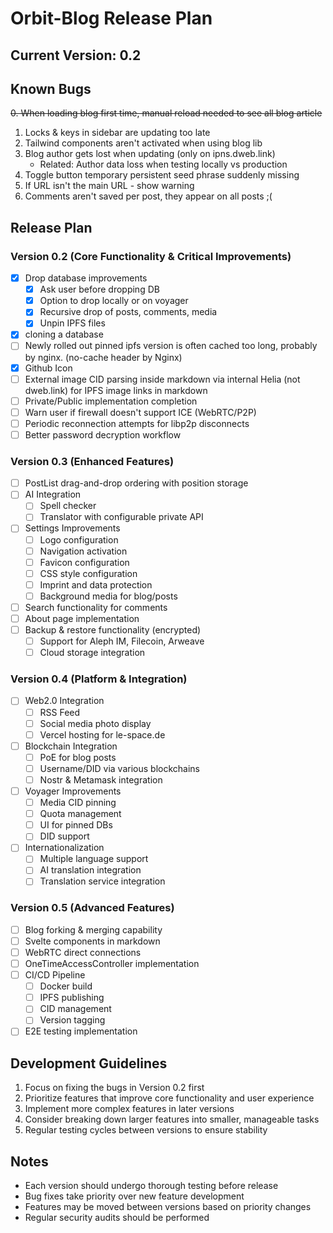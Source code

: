 # Orbit-Blog Release Plan

## Current Version: 0.2

## Known Bugs
~~0. When loading blog first time, manual reload needed to see all blog article~~
1. Locks & keys in sidebar are updating too late
2. Tailwind components aren't activated when using blog lib
3. Blog author gets lost when updating (only on ipns.dweb.link)
   - Related: Author data loss when testing locally vs production
4. Toggle button temporary persistent seed phrase suddenly missing
5. If URL isn't the main URL - show warning
6. Comments aren't saved per post, they appear on all posts ;(

## Release Plan

### Version 0.2 (Core Functionality & Critical Improvements)
- [x] Drop database improvements
  - [x] Ask user before dropping DB
  - [x] Option to drop locally or on voyager
  - [x] Recursive drop of posts, comments, media
  - [x] Unpin IPFS files
- [x] cloning a database
- [ ] Newly rolled out pinned ipfs version is often cached too long, probably by nginx. (no-cache header by Nginx)
- [x] Github Icon
- [ ] External image CID parsing inside markdown via internal Helia (not dweb.link) for IPFS image links in markdown
- [ ] Private/Public implementation completion
- [ ] Warn user if firewall doesn't support ICE (WebRTC/P2P)
- [ ] Periodic reconnection attempts for libp2p disconnects
- [ ] Better password decryption workflow

### Version 0.3 (Enhanced Features)
- [ ] PostList drag-and-drop ordering with position storage
- [ ] AI Integration
  - [ ] Spell checker
  - [ ] Translator with configurable private API
- [ ] Settings Improvements
  - [ ] Logo configuration
  - [ ] Navigation activation
  - [ ] Favicon configuration
  - [ ] CSS style configuration
  - [ ] Imprint and data protection
  - [ ] Background media for blog/posts
- [ ] Search functionality for comments
- [ ] About page implementation
- [ ] Backup & restore functionality (encrypted)
  - [ ] Support for Aleph IM, Filecoin, Arweave
  - [ ] Cloud storage integration

### Version 0.4 (Platform & Integration)
- [ ] Web2.0 Integration
  - [ ] RSS Feed
  - [ ] Social media photo display
  - [ ] Vercel hosting for le-space.de
- [ ] Blockchain Integration
  - [ ] PoE for blog posts
  - [ ] Username/DID via various blockchains
  - [ ] Nostr & Metamask integration
- [ ] Voyager Improvements
  - [ ] Media CID pinning
  - [ ] Quota management
  - [ ] UI for pinned DBs
  - [ ] DID support
- [ ] Internationalization
  - [ ] Multiple language support
  - [ ] AI translation integration
  - [ ] Translation service integration

### Version 0.5 (Advanced Features)
- [ ] Blog forking & merging capability
- [ ] Svelte components in markdown
- [ ] WebRTC direct connections
- [ ] OneTimeAccessController implementation
- [ ] CI/CD Pipeline
  - [ ] Docker build
  - [ ] IPFS publishing
  - [ ] CID management
  - [ ] Version tagging
- [ ] E2E testing implementation

## Development Guidelines
1. Focus on fixing the bugs in Version 0.2 first
2. Prioritize features that improve core functionality and user experience
3. Implement more complex features in later versions
4. Consider breaking down larger features into smaller, manageable tasks
5. Regular testing cycles between versions to ensure stability

## Notes
- Each version should undergo thorough testing before release
- Bug fixes take priority over new feature development
- Features may be moved between versions based on priority changes
- Regular security audits should be performed